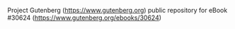 Project Gutenberg (https://www.gutenberg.org) public repository for eBook #30624 (https://www.gutenberg.org/ebooks/30624)
